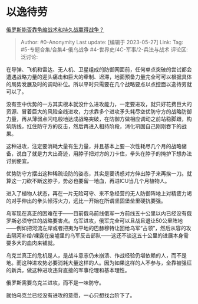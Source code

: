 # 以逸待劳
[俄罗斯能否靠龟缩战术和持久战赢得战争？](https://www.zhihu.com/question/603165708/answer/3046381194)

> Author: #0-Anonymity
> Last update: [编辑于 2023-05-27]
> Link:
> Tag: #5-专题合集/合集4-俄乌战争 #4-世界史/4C-军事/2-兵法与战术
> 评论区:
> 泛讨论:

在导弹、飞机和雷达、无人机、卫星组成的防御网面前，任何单点突破的尝试都会遭遇战略力量的迎头痛击和巨大的牵制、迟滞，地面预备力量完全可可以根据具体的局势发展及时的调动补位。所以平时只需要在几个战略要点以点控面以逸待劳就可以了。

没有空中优势的一方其实根本就没什么进攻能力，一定要进攻，就只好花费巨大的资源、冒着巨大的风险全线进攻，力求靠多个进攻矛头耗尽空优防守方的战略防御力量，再从薄弱点闪电般地达成战略突破，在防御方做相应调动之前站稳脚跟，构筑防线，扛住防守方的反击，然后再进入相持阶段，消化巩固自己刚刚吞下的战果。

这种进攻，注定要消耗大量有生力量，并且基本上要一次性耗尽几个月的战略储备，说白了就是力大出奇迹，用脖子把对方的刀卡住，拳头在脖子的掩护下想办法讨到便宜。

优势防守方摆出这种稀疏设防的姿态，其实是要诱惑对方伸出脖子来再挨一刀。就算这一刀砍不断这脖子，势必也要留一地血，再进ICU当几个月植物人。

进入了植物人状态，再在一片无险可守、来不急经营的无人防御阵地上对精疲力竭的对手伸出的拳头倾泻火力，远比一开始在所谓坚固堡垒里硬抗要强。

乌军现在真正的困难在于——目前俄乌前线俄军一方前线五十公里以内已经没有俄罗斯必须守住的战略要害点。乌军进攻，俄军完全可以且战且退让50公里阵地——例如把河流左岸或者把夷为平地的巴赫穆特让回给乌军“占领”，然后从容的攻击隔河补给/裸露在废墟里的乌军反击部队——这还不谈这五十公里的进展本身需要多大的血肉来铺就。

乌克兰真正的危机是人，是战斗意志仍未崩溃、作战经验仍堪依赖的人，而不是地。而这种进攻势必要消耗大量这样的人。因为如果这样的人不参与，全靠被强征的新兵，做这种进攻违背直接的军事伦理和基本理性。

俄罗斯需要乌克兰进攻，而不是一味防守。

就怕乌克兰已经没有进攻的意愿，一心只想找台阶下了。
